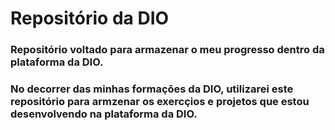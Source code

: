 # Repositório da DIO

### Repositório voltado para armazenar o meu progresso dentro da plataforma da DIO.
### No decorrer das minhas formações da DIO, utilizarei este repositório para armzenar os exercçios e projetos que estou desenvolvendo na plataforma da DIO.
